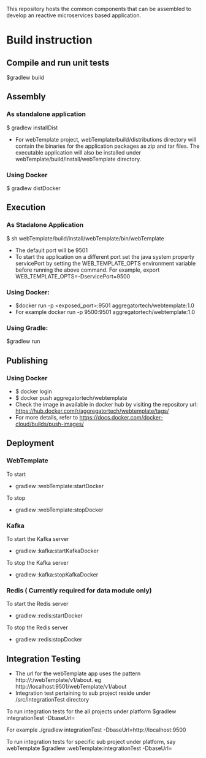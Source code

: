 This repository hosts the common components that can be assembled to develop an reactive microservices based application.

# Build instruction

##  Compile and run unit tests
$gradlew build

## Assembly
### As standalone  application
$ gradlew installDist
* For webTemplate project,  webTemplate/build/distributions  directory will contain the binaries for the application  packages as zip and tar files. The  executable application will also be installed under webTemplate/build/install/webTemplate directory.

### Using Docker
$ gradlew distDocker

## Execution
### As Stadalone Application
$ sh webTemplate/build/install/webTemplate/bin/webTemplate
* The default port will be 9501
* To start the application on a different  port set the java system property servicePort by setting the WEB_TEMPLATE_OPTS environment variable before running the above command. For example, export WEB_TEMPLATE_OPTS=-DservicePort=9500

### Using Docker:
* $docker run -p <exposed_port>:9501 aggregatortech/webtemplate:1.0
* For example docker run -p 9500:9501 aggregatortech/webtemplate:1.0

### Using Gradle: 
$gradlew run

## Publishing
### Using Docker
* $ docker login
* $ docker push aggregatortech/webtemplate
* Check the image in available in docker hub by visiting the repository url: https://hub.docker.com/r/aggregatortech/webtemplate/tags/
* For more details, refer to https://docs.docker.com/docker-cloud/builds/push-images/

## Deployment
### WebTemplate
To start
* gradlew :webTemplate:startDocker

To stop
* gradlew :webTemplate:stopDocker

### Kafka
To start the Kafka server
* gradlew :kafka:startKafkaDocker

To stop the Kafka server
* gradlew :kafka:stopKafkaDocker

### Redis ( Currently required for data module only)
To start the Redis server
* gradlew :redis:startDocker

To stop the Redis server
* gradlew :redis:stopDocker

## Integration Testing
* The url for the webTemplate app uses the pattern http://<host>:<port>/webTemplate/v1/about. eg http://localhost:9501/webTemplate/v1/about
* Integration test pertaining to sub project reside under <subProjectRoot>/src/integrationTest directory

To run integration tests for the all projects under platform
$gradlew integrationTest -DbaseUrl=<baseUrl of the microservice>

For example ./gradlew integrationTest -DbaseUrl=http://localhost:9500

To run integration tests for specific sub project under platform, say webTemplate
$gradlew :webTemplate:integrationTest -DbaseUrl=<baseUrl of the microservice>

